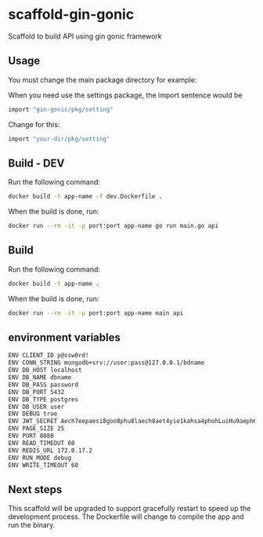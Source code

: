 # scaffold-gin-gonic

Scaffold to build API using gin gonic framework

## Usage

You must change the main package directory for example:

When you need use the settings package, the import sentence would be 
```sh
import "gin-gonic/pkg/setting"
```
Change for this:

```sh
import "your-dir/pkg/setting"
```

## Build - DEV

Run the following command:

```sh
docker build -t app-name -f dev.Dockerfile .
```

When the build is done, run:

```sh
docker run --rm -it -p port:port app-name go run main.go api
```
## Build

Run the following command:

```sh
docker build -t app-name .
```

When the build is done, run:

```sh
docker run --rm -it -p port:port app-name main api
```
## environment variables

```sh
ENV CLIENT_ID p@ssw0rd!
ENV CONN_STRING mongodb+srv://user:pass@127.0.0.1/bdname
ENV DB_HOST localhost
ENV DB_NAME dbname
ENV DB_PASS password
ENV DB_PORT 5432
ENV DB_TYPE postgres
ENV DB_USER user
ENV DEBUG true
ENV JWT_SECRET Aech7eepaesi8goo8phu8laech8aet4yie1kahsa4phohLuiHu9aeph6oa9Eoth7
ENV PAGE_SIZE 25
ENV PORT 8080
ENV READ_TIMEOUT 60
ENV REDIS_URL 172.0.17.2
ENV RUN_MODE debug
ENV WRITE_TIMEOUT 60
```

## Next steps

This scaffold will be upgraded to support gracefully restart to speed up the development process. The Dockerfile will change to compile the app and run the binary.  
